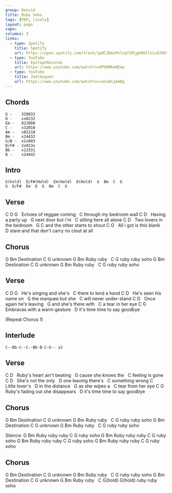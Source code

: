 ```yaml
---
group: Rancid
title: Ruby Soho
tags: [PAP, lively]
layout: page
capo: 
columns: 3
links: 
  - type: Spotify
    title: Spotify
    url: https://open.spotify.com/track/1pNlZQeoPnlxqf1Mjgm0H2?si=67865f973fec4876
  - type: YouTube
    title: EpitaphRecords
    url: https://www.youtube.com/watch?v=0P9QMkm9Eew
  - type: YouTube
    title: JoelGoguen
    url: https://www.youtube.com/watch?v=canuECyA4Bg
---
```


## Chords

```chordpro
G -    320033
D -    xx0232
Em -   022000
C -    x32010
Am -   x02210
Bm -   x24432
G/B -  x2x003
D/F# - 2x023x
Bb -   x13331
B -    x24442
```

## Intro

```
G(hold)  D/F#(Hold)  Em(Hold)  D(Hold)  G  Bm  C  G
G  D/F#  Em  D  G  Bm  C  G
```

## Verse

C           D      G
&nbsp; Echoes of reggae coming
&nbsp;                  C
through my bedroom wall
C                D
&nbsp; Having a party up
&nbsp;             G
next door but i'm
&nbsp;                 C
sitting here all alone
C                   D
&nbsp; Two lovers in the bedroom
&nbsp;       G               C
and the other starts to shout
C                   G
&nbsp; All i got is this blank
&nbsp;     D
stare and that don't
carry no clout at all

## Chorus
G    Bm
Destination
C G
unknown
G    Bm
Ruby ruby
&nbsp;    C      G
ruby ruby soho
G    Bm
Destination
C G
unknown
G    Bm
Ruby ruby
&nbsp;    C      G
ruby ruby soho

## Verse
C             D    G
&nbsp; He's singing and she's
&nbsp;               C
there to lend a hand
C               D
&nbsp; He's seen his name on
&nbsp;               G
the marquee but she
&nbsp;               C
will never under-stand
C                 D
&nbsp; Once again he's leaving
&nbsp;   G
and she's there with
&nbsp;             C
a tear in her eye
C                 G
&nbsp; Embraces with a warm gesture
&nbsp;    D
it's time time to say goodbye

(Repeat Chorus 1)

## Interlude

```
C--Bb-C--C--Bb-B-C-G-- x2
```

## Verse
C                    D
&nbsp; Ruby's heart ain't beating
&nbsp;     G
cause she knows the
&nbsp;          C
feeling is gone
C               D
&nbsp; She's not the only
&nbsp;          G
one leaving there's
&nbsp;        C
something wrong
C
&nbsp; Little lover's
&nbsp;      D
in the distance
&nbsp;  G
as she wipes a
&nbsp;             C
tear from her eye
C               G
&nbsp; Ruby's fading out
she disappears
&nbsp;    D
it's time time
to say goodbye

## Chorus
G    Bm
Destination
C G
unknown
G    Bm
Ruby ruby
&nbsp;    C      G
ruby ruby soho
G    Bm
Destination
C G
unknown
G    Bm
Ruby ruby
&nbsp;    C      G
ruby ruby soho

Silence:
G    Bm
Ruby ruby ruby
C      G
ruby soho
G    Bm
Ruby ruby ruby
C      G
ruby soho
G    Bm
Ruby ruby ruby
C      G
ruby soho
G    Bm
Ruby ruby ruby
C      G
ruby soho

## Chorus
G    Bm
Destination
C G
unknown
G    Bm
Ruby ruby
&nbsp;    C      G
ruby ruby soho
G    Bm
Destination
C G
unknown
G    Bm
Ruby ruby
&nbsp;    C      G(hold) G(hold)
ruby ruby soho

